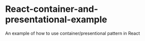 # React-container-and-presentational-example
An example of how to use container/presentional pattern in React
